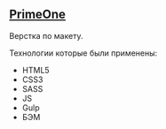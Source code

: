 
## [PrimeOne](https://ijoise.github.io/PrimeOne/) 

Верстка по макету.

Технологии которые были применены:
+ HTML5
+ CSS3
+ SASS
+ JS
+ Gulp
+ БЭМ
